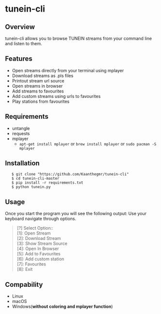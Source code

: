 # tunein-cli

## Overview
tunein-cli allows you to browse TUNEIN streams from your command line and listen to them.

## Features
- Open streams directly from your terminal using mplayer  
- Download streams as .pls files  
- Printout stream url source  
- Open streams in browser  
- Add streams to favourites  
- Add custom streams using urls to favourites  
- Play stations from favourites  

## Requirements
- untangle
- requests
- mplayer
  - ```apt-get install mplayer``` or ```brew install mplayer``` or ```sudo pacman -S mplayer```

## Installation
```
   $ git clone "https://github.com/Kaanthegmr/tunein-cli"
   $ cd tunein-cli-master
   $ pip install -r requirements.txt
   $ python tunein.py
   ```
## Usage
Once you start the program you will see the following output:
Use your keyboard navigate through options.
>   [?] Select Option::  
>   [1]: Open Stream  
>   [2]: Download Stream  
>   [3]: Show Stream Source  
>   [4]: Open In Browser  
>   [5]: Add to Favourites  
>   [6]: Add custom station  
>   [7]: Favourites  
>   [8]: Exit  

## Compability
- Linux
- macOS
- Windows(**without coloring and mplayer function**)
